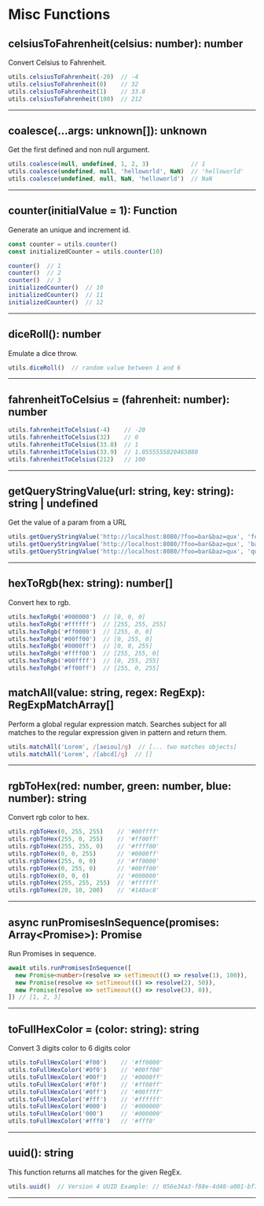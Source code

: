 # Misc Functions

## celsiusToFahrenheit(celsius: number): number

Convert Celsius to Fahrenheit.

```ts
utils.celsiusToFahrenheit(-20)  // -4
utils.celsiusToFahrenheit(0)    // 32
utils.celsiusToFahrenheit(1)    // 33.8
utils.celsiusToFahrenheit(100)  // 212
```

---

## coalesce(...args: unknown[]): unknown

Get the first defined and non null argument.

```ts
utils.coalesce(null, undefined, 1, 2, 3)            // 1
utils.coalesce(undefined, null, 'helloworld', NaN)  // 'helloworld'
utils.coalesce(undefined, null, NaN, 'helloworld')  // NaN
```

---

## counter(initialValue = 1): Function

Generate an unique and increment id.

```ts
const counter = utils.counter()
const initializedCounter = utils.counter(10)

counter()  // 1
counter()  // 2
counter()  // 3
initializedCounter()  // 10
initializedCounter()  // 11
initializedCounter()  // 12
```

---

## diceRoll(): number

Emulate a dice throw.

```ts
utils.diceRoll()  // random value between 1 and 6
```

---

## fahrenheitToCelsius = (fahrenheit: number): number

```ts
utils.fahrenheitToCelsius(-4)    // -20
utils.fahrenheitToCelsius(32)    // 0
utils.fahrenheitToCelsius(33.8)  // 1
utils.fahrenheitToCelsius(33.9)  // 1.0555555820465088
utils.fahrenheitToCelsius(212)   // 100
```

---

## getQueryStringValue(url: string, key: string): string | undefined

Get the value of a param from a URL

```ts
utils.getQueryStringValue('http://localhost:8080/?foo=bar&baz=qux', 'foo')   // 'bar'
utils.getQueryStringValue('http://localhost:8080/?foo=bar&baz=qux', 'baz')   // 'qux'
utils.getQueryStringValue('http://localhost:8080/?foo=bar&baz=qux', 'quux')  // undefined
```

---

## hexToRgb(hex: string): number[]

Convert hex to rgb.

```ts
utils.hexToRgb('#000000')  // [0, 0, 0]
utils.hexToRgb('#ffffff')  // [255, 255, 255]
utils.hexToRgb('#ff0000')  // [255, 0, 0]
utils.hexToRgb('#00ff00')  // [0, 255, 0]
utils.hexToRgb('#0000ff')  // [0, 0, 255]
utils.hexToRgb('#ffff00')  // [255, 255, 0]
utils.hexToRgb('#00ffff')  // [0, 255, 255]
utils.hexToRgb('#ff00ff')  // [255, 0, 255]
```


## matchAll(value: string, regex: RegExp): RegExpMatchArray[]

Perform a global regular expression match. Searches subject for all matches to 
the regular expression given in pattern and return them.

```ts
utils.matchAll('Lorem', /[aeiou]/g)  // [... two matches objects]
utils.matchAll('Lorem', /[abcd]/g)  // []
```

---

## rgbToHex(red: number, green: number, blue: number): string

Convert rgb color to hex.

```ts
utils.rgbToHex(0, 255, 255)    // '#00ffff'
utils.rgbToHex(255, 0, 255)    // '#ff00ff'
utils.rgbToHex(255, 255, 0)    // '#ffff00'
utils.rgbToHex(0, 0, 255)      // '#0000ff'
utils.rgbToHex(255, 0, 0)      // '#ff0000'
utils.rgbToHex(0, 255, 0)      // '#00ff00'
utils.rgbToHex(0, 0, 0)        // '#000000'
utils.rgbToHex(255, 255, 255)  // '#ffffff'
utils.rgbToHex(20, 10, 200)    // '#140ac8'
```

---

## async runPromisesInSequence(promises: Array<Promise<unknown>>): Promise<unknown>

Run Promises in sequence.

```ts
await utils.runPromisesInSequence([
  new Promise<number>(resolve => setTimeout(() => resolve(1), 100)),
  new Promise(resolve => setTimeout(() => resolve(2), 50)),
  new Promise(resolve => setTimeout(() => resolve(3), 0)),
]) // [1, 2, 3]
```

---

## toFullHexColor = (color: string): string

Convert 3 digits color to 6 digits color

```ts
utils.toFullHexColor('#f00')    // '#ff0000'
utils.toFullHexColor('#0f0')    // '#00ff00'
utils.toFullHexColor('#00f')    // '#0000ff'
utils.toFullHexColor('#f0f')    // '#ff00ff'
utils.toFullHexColor('#0ff')    // '#00ffff'
utils.toFullHexColor('#fff')    // '#ffffff'
utils.toFullHexColor('#000')    // '#000000'
utils.toFullHexColor('000')     // '#000000'
utils.toFullHexColor('#fff0')   // '#fff0'
```

---

## uuid(): string

This function returns all matches for the given RegEx.

```ts
utils.uuid()  // Version 4 UUID Example: // 056e34a3-f88e-4d48-a001-bf70c9aefa40
```

---

